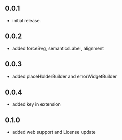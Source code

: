 ## 0.0.1

* initial release.

## 0.0.2

* added forceSvg, semanticsLabel, alignment

## 0.0.3

* added placeHolderBuilder and errorWidgetBuilder

## 0.0.4

* added key in extension

## 0.1.0

* added web support and License update